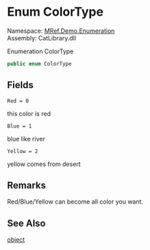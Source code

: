 ﻿# <a id="MRef_Demo_Enumeration_ColorType"></a> Enum ColorType

Namespace: [MRef.Demo.Enumeration](MRef.Demo.Enumeration.md)  
Assembly: CatLibrary.dll  

Enumeration ColorType

```csharp
public enum ColorType
```

## Fields

`Red = 0` 

this color is red

`Blue = 1` 

blue like river

`Yellow = 2` 

yellow comes from desert

## Remarks

<p>
Red/Blue/Yellow can become all color you want.
</p>
<ul></ul>

## See Also

[object](https://learn.microsoft.com/dotnet/api/system.object)

